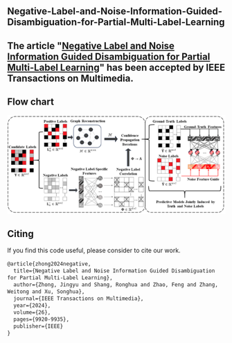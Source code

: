 ## Negative-Label-and-Noise-Information-Guided-Disambiguation-for-Partial-Multi-Label-Learning
## The article "[Negative Label and Noise Information Guided Disambiguation for Partial Multi-Label Learning](https://ieeexplore.ieee.org/document/10533859)" has been accepted by IEEE Transactions on Multimedia.

## Flow chart
<img src='./flowplot.png' width=600>

## Citing
If you find this code useful, please consider to cite our work.
```
@article{zhong2024negative,
  title={Negative Label and Noise Information Guided Disambiguation for Partial Multi-Label Learning},
  author={Zhong, Jingyu and Shang, Ronghua and Zhao, Feng and Zhang, Weitong and Xu, Songhua},
  journal={IEEE Transactions on Multimedia},
  year={2024},
  volume={26},
  pages={9920-9935},
  publisher={IEEE}
}
```

